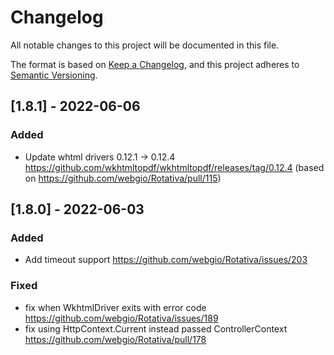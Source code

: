 # Changelog

All notable changes to this project will be documented in this file.

The format is based on [Keep a Changelog](https://keepachangelog.com/en/1.0.0/),
and this project adheres to [Semantic Versioning](https://semver.org/spec/v2.0.0.html).

## [1.8.1] - 2022-06-06

### Added

- Update whtml drivers 0.12.1 -> 0.12.4 https://github.com/wkhtmltopdf/wkhtmltopdf/releases/tag/0.12.4 (based on https://github.com/webgio/Rotativa/pull/115)

## [1.8.0] - 2022-06-03

### Added

- Add timeout support https://github.com/webgio/Rotativa/issues/203

### Fixed

- fix when WkhtmlDriver exits with error code https://github.com/webgio/Rotativa/issues/189
- fix using HttpContext.Current instead passed ControllerContext https://github.com/webgio/Rotativa/pull/178

